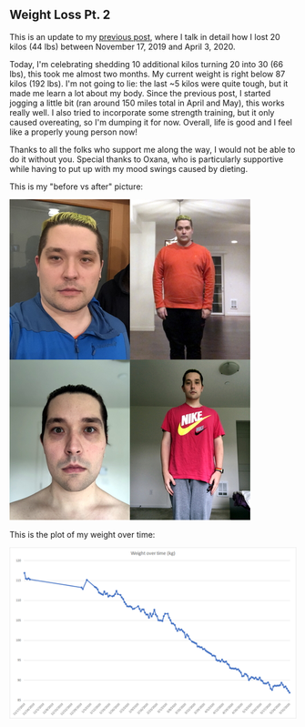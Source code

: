 ## Weight Loss Pt. 2

This is an update to my [previous post](../posts/2020-04-03.md), where I talk in detail how I lost 20 kilos (44 lbs) between November 17, 2019 and April 3, 2020.

Today, I'm celebrating shedding 10 additional kilos turning 20 into 30 (66 lbs), this took me almost two months. My current weight is right below 87 kilos (192 lbs). I'm not going to lie: the last ~5 kilos were quite tough, but it made me learn a lot about my body. Since the previous post, I started jogging a little bit (ran around 150 miles total in April and May), this works really well. I also tried to incorporate some strength training, but it only caused overeating, so I'm dumping it for now. Overall, life is good and I feel like a properly young person now!

Thanks to all the folks who support me along the way, I would not be able to do it without you. Special thanks to Oxana, who is particularly supportive while having to put up with my mood swings caused by dieting.

This is my "before vs after" picture:

![Before vs After](../assets/2020-05-31/before_after.jpg)

This is the plot of my weight over time:

![Weight over time](../assets/2020-05-31/weight.png)
